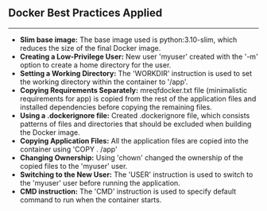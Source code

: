 ## Docker Best Practices Applied

----------------------------------------------------

- **Slim base image:** The base image used is python:3.10-slim, which reduces the size of the final Docker image.  
- **Creating a Low-Privilege User:** New user 'myuser' created with the '-m' option to create a home directory for the user.  
- **Setting a Working Directory:** The 'WORKDIR' instruction is used to set the working directory within the container to '/app'.  
- **Copying Requirements Separately:** mreqfdocker.txt file (minimalistic requirements for app) is copied from the rest of the application files and installed dependencies before copying the remaining files.  
- **Using a .dockerignore file:** Created .dockerignore file, which consists patterns of files and directories that should be excluded when building the Docker image.  
- **Copying Application Files:** All the application files are copied into the container using 'COPY . /app'  
- **Changing Ownership:** Using 'chown' changed the ownership of the copied files to the 'myuser' user.  
- **Switching to the New User:** The 'USER' instruction is used to switch to the 'myuser' user before running the application.  
- **CMD instruction:** The 'CMD' instruction is used to specify default command to run when the container starts.  

